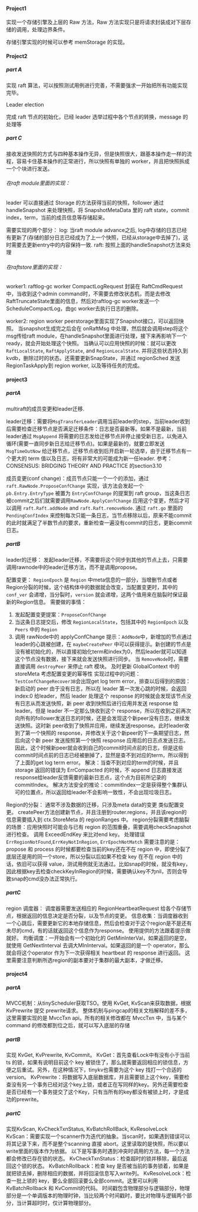 #### Project1

实现一个存储引擎及上层的 Raw 方法，Raw 方法实现只是将请求封装成对下层存储的调用，处理边界条件。

存储引擎实现的时候可以参考 memStorage 的实现。

#### Project2

##### part A

实现 raft 算法，可以按照测试用例进行完善，不需要强求一开始把所有功能实现完毕。

Leader election

完成 raft 节点的初始化，已经 leader 选举过程中各个节点的转换，message 的处理等



##### part C

接收发送快照的方式与四种基本操作无异，但是快照很大，跟基本操作走一样的流程，容易卡住基本操作的正常进行，所以快照有单独的 worker，并且把快照拆成一个个块进行发送。

###### 在raft module里面的实现：
leader 可以直接通过 Storage 的方法获得当前的快照，follower 通过 handleSnapshot 来处理快照，将 SnapshotMetaData 里的 raft state，commit index，term，当前的成员信息等存储起来。

需要实现的两个部分：
log: 当raft module advance之后, log中存储的日志已经有更新了(存储的部分日志已经成为了上一个快照，已经从storage中去掉了)，这时需要去更新entry中的内容保持一致.
raft: 按照上面的handleSnapshot方法来处理

###### 在raftstore里面的实现：

worker1: raftlog-gc worker
CompactLogRequest 封装在 RaftCmdRequest 中，当收到这个admin command时，不需要去修改状态机，而是去修改RaftTruncateState里面的信息，然后对raftlog-gc worker发送一个 ScheduleCompactLog，由gc worker去执行日志的删除。


worker2: region worker
peerstorage里面实现了Snapshot接口，可以返回快照。
当snapshot生成完之后会在 onRaftMsg 中处理，然后就会调用step将这个msg传给raft module，在handleSnapshot里面进行处理，接下来再影响下一个ready，就会开始处理这个快照。
当确认可以应用快照的时候：就可以更改`RaftLocalState`, `RaftApplyState`, and `RegionLocalState`. 并将这些状态持久到kvdb，删除过时的状态。还需要更新SnapState，并通过 regionSched 发送RegionTaskApply到 region worker, 以及等待任务的完成。

#### project3

##### partA
 multiraft的成员变更和leader迁移.

 leader迁移：需要将`MsgTransferLeader`调用当前leader的step，当前leader收到后需要检查迁移节点是否满足迁移条件：日志是否最新等。如果不是最新，当前leader通过 `MsgAppend` 将需要的日志发给迁移节点并停止接受新日志，以免进入循环(需要一直同步新日志给迁移节点)。如果是最新的，就要立即发送 `MsgTimeOutNow` 给迁移节点，迁移节点收到后开启新一轮选举，由于迁移节点有一个更大的 term 值以及日志，将有非常大的可能成为新一任leader.
参考：CONSENSUS: BRIDGING THEORY AND PRACTICE 的section3.10


成员变更(conf change)：成员节点只能一个一个的添加，通过 `raft.RawNode.ProposeConfChange` 实现，该方法会发起一个 `pb.Entry.EntryType` 被置为 `EntryConfChange` 的提案到 raft group，当这条日志被commit之后们就需要调用`RawNode.ApplyConfChange` 应用这个变更，然后才可以调用 `raft.Raft.addNode` and `raft.Raft.removeNode`.
通过 `raft.go` 里面的 `PendingConfIndex` 来控制每次只能一条日志，当节点移除以后，原来不能commit的此时就满足了半数节点的要求，重新检查一遍没有commit的日志，更新commit日志。

##### partB
leader的迁移：
发起leader迁移，不需要将这个同步到其他的节点上去，只需要调用rawnode中的leader迁移方法，而不是调用propose。

配置变更：
`RegionEpoch` 是 `Region` 中meta信息的一部分，当增删节点或者Region分裂的时候，这个结构体中的数据就会改变，当配置变更时，其中的 `conf_ver` 会递增，当分裂时，`version` 就会递增，这两个值用来在脑裂时保证最新的Region信息。
需要做的事情：
1. 发起配置变更提案：`ProposeConfChange`
2. 当这条日志提交后，修改 `RegionLocalState`，包括其中的 `RegionEpoch` 以及 `Peers` 中的 `Region`
3. 调用 rawNode中的 applyConfChange
提示：`AddNode`中，新增加的节点通过leader的心跳被创建，在 `maybeCreatePeer` 中可以获得提示。新创建的节点是没有被初始化的，所以直接初始化term和index为0，然后leader就可以知道这个节点没有数据，接下来就会发送快照进行同步。
当 `RemoveNode`时，需要直接调用 `destroyPeer` 来停止 raft 模块。
及时更新 GlobalContext 中的 storeMeta
考虑配置变更的幂等性
实现过程中的问题：
`TestConfChangeRecover3B`会出现get log term error，排查以后得到的原因：
新启动的 peer 由于没有日志，所以在 leader 第一次发心跳的时候，会返回 index:0 给leader，然后 leader 处理这个 response 的时候就会发现该节点没有日志从而发送快照，新 peer 收到快照后进行应用并发送 response 给leader。但是 leader 不一定那么快收到这个 response，所以在收到之前再次向所有的follower发送日志的时候，还是会发现这个新peer没有日志，继续发送快照。这时新 peer收到了快照并应用，继续发送response。此时leader收到了第一个快照的 response，并修改关于这个新peer的下一条期望日志，然后向这个新 peer 发送按照第一个快照 response 应用后的日志点发送日志。因此，这个时候新peer就会收到自己的commit时间点前的日志，但是这些commit时间点前的日志已经被删掉了，显然是查不到对应的term，所以得到了上面的get log term error。
解决：当查不到对应的term的时候，并且 storage 返回的错误为 ErrCompacted 的时候，不 append 日志直接发送response给leader反馈需要的最新日志点，这个点为目前所记录的commitIndex。
解决方法安全的推论：commitIndex一定是获得整个集群认可的位置点，所以返回给leader不会影响一致性，不会出现垃圾日志。


Region的分裂：
通常不涉及数据的迁移，只涉及meta data的变更
类似配置变更。
createPeer方法创建新节点，并且注册到router.regions，并且该region的信息需要插入到 ctx.StoreMeta 的 regionRanges 中。
region分裂需要考虑脑裂的场景：应用快照时可能会与已有 region 的范围重叠，需要调用checkSnapshot进行检查。
调用 ExceedEndKey 来比对end key。
处理错误 `ErrRegionNotFound`,`ErrKeyNotInRegion`, `ErrEpochNotMatch`
需要注意的是：propose 和 process 的时候都要检查当前的key还在不在 region 中，即使分裂了底层还是用的同一个store，所以分裂以后如果不检查 key 在不在 region 中的话，依旧可以获得 value，测试用例就无法通过。比如snap的时候，就没有key，因此根据key去检查checkKeyInRegion的时候，需要确认key不为nil，否则会导致snap的cmd没办法正常执行。

##### partC
region 调度器：
调度器需要发送相应的 RegionHeartbeatRequest 给各个存储节点，根据返回的信息决定是否分裂，以及节点的变更。
信息收集：当调度器收到一个心跳后，需要更新它的本地存储信息，然后会检查对于这个region是不是还有未尽的cmd，有的话就返回这个信息作为response。
使用提供的方法跟着提示做就好。
均衡调度：一开始会有一个初始化的 GetMinInterVal，如果返回的是空，就使用 GetNextInterval 去调大MInInterval。如果返回的是一个 operator，那么就会将这个operator 作为下一次获得相关 heartbeat 的 response 进行返回。
这里需要注意判断所选region的副本要对于集群的最大副本，才做迁移。

#### project4

##### partA
MVCC机制：从tinyScheduler获取TSO。使用 KvGet, KvScan来获取数据，根据 KvPrewrite 提交 prewrite请求。
整体机制与pingcap的相关文档解释的差不多，这里需要实现的是 MvccTxn api。所有的相关修改都在 MvccTxn 中，当与某个 command 的修改都到位之后，就可以写入底层的存储

##### partB
实现 KvGet, KvPrewrite, KvCommit。
KvGet：首先查看Lock中有没有小于当前 ts 的锁，如果有说明目前这个 key 被锁住了，那么就需要返回相应的锁信息，方便之后重试。另外，在这种情况下，tinykv也需要为这个 key 找打一个合适的version。
KvPrewrite：将数据写入底层数据库，并且需要锁上这个key，需要检查没有另一个事务已经对这个key上锁，或者正在写同样的key。另外还需要检查是否已经有一个事务提交了这个Key，只有当所有的key都没有被锁上时，才是成功的prewrite。

##### partC
实现KvScan, KvCheckTxnStatus, KvBatchRollBack, KvResolveLock
KvScan：需要实现一个scanner作为迭代的抽象。当scan时，如果遇到错误可以将其记录下来，而不是整个scanning 直接 abort。这里读取的是快照，所以要以write里面的版本作为依据。
以下是写事务时遇到冲突时调用的方法，每一个方法都会修改已存在锁的状态。
KvCheckTxnStatus：检查超时的锁并移除，最后返回这个锁的状态。
KvBatchRollback：检查 key 是否被当前的事务锁着，如果是就把锁去掉，删除相应的数据，并将回滚信息写入write列。
KvResolveLock：检查一批上锁的 key，要么全部回滚要么全部commit。这里可以利用 KvBatchRollback 和 KvCommit的代码。
时间戳包含物理部分与逻辑部分，物理部分是一个单调版本的物理时钟，当比较两个时间戳时，要比对物理与逻辑两个部分，当计算超时时，仅计算物理部分。